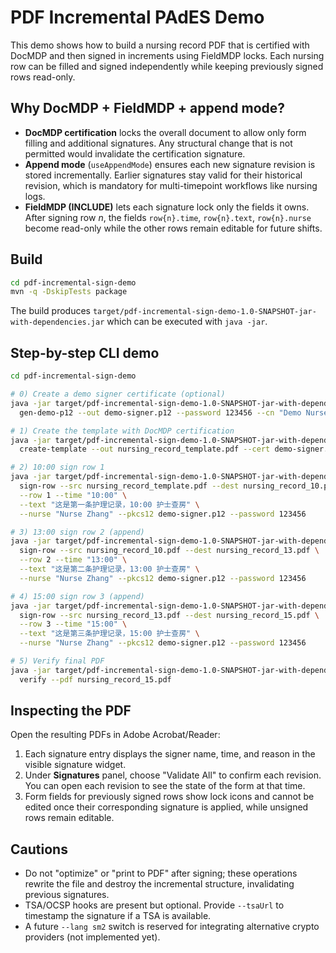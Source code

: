 # PDF Incremental PAdES Demo

This demo shows how to build a nursing record PDF that is certified with DocMDP and then signed in increments using FieldMDP locks. Each nursing row can be filled and signed independently while keeping previously signed rows read-only.

## Why DocMDP + FieldMDP + append mode?

* **DocMDP certification** locks the overall document to allow only form filling and additional signatures. Any structural change that is not permitted would invalidate the certification signature.
* **Append mode** (`useAppendMode`) ensures each new signature revision is stored incrementally. Earlier signatures stay valid for their historical revision, which is mandatory for multi-timepoint workflows like nursing logs.
* **FieldMDP (INCLUDE)** lets each signature lock only the fields it owns. After signing row _n_, the fields `row{n}.time`, `row{n}.text`, `row{n}.nurse` become read-only while the other rows remain editable for future shifts.

## Build

```bash
cd pdf-incremental-sign-demo
mvn -q -DskipTests package
```

The build produces `target/pdf-incremental-sign-demo-1.0-SNAPSHOT-jar-with-dependencies.jar` which can be executed with `java -jar`.

## Step-by-step CLI demo

```bash
cd pdf-incremental-sign-demo

# 0) Create a demo signer certificate (optional)
java -jar target/pdf-incremental-sign-demo-1.0-SNAPSHOT-jar-with-dependencies.jar \
  gen-demo-p12 --out demo-signer.p12 --password 123456 --cn "Demo Nurse"

# 1) Create the template with DocMDP certification
java -jar target/pdf-incremental-sign-demo-1.0-SNAPSHOT-jar-with-dependencies.jar \
  create-template --out nursing_record_template.pdf --cert demo-signer.p12 --password 123456

# 2) 10:00 sign row 1
java -jar target/pdf-incremental-sign-demo-1.0-SNAPSHOT-jar-with-dependencies.jar \
  sign-row --src nursing_record_template.pdf --dest nursing_record_10.pdf \
  --row 1 --time "10:00" \
  --text "这是第一条护理记录，10:00 护士查房" \
  --nurse "Nurse Zhang" --pkcs12 demo-signer.p12 --password 123456

# 3) 13:00 sign row 2 (append)
java -jar target/pdf-incremental-sign-demo-1.0-SNAPSHOT-jar-with-dependencies.jar \
  sign-row --src nursing_record_10.pdf --dest nursing_record_13.pdf \
  --row 2 --time "13:00" \
  --text "这是第二条护理记录，13:00 护士查房" \
  --nurse "Nurse Zhang" --pkcs12 demo-signer.p12 --password 123456

# 4) 15:00 sign row 3 (append)
java -jar target/pdf-incremental-sign-demo-1.0-SNAPSHOT-jar-with-dependencies.jar \
  sign-row --src nursing_record_13.pdf --dest nursing_record_15.pdf \
  --row 3 --time "15:00" \
  --text "这是第三条护理记录，15:00 护士查房" \
  --nurse "Nurse Zhang" --pkcs12 demo-signer.p12 --password 123456

# 5) Verify final PDF
java -jar target/pdf-incremental-sign-demo-1.0-SNAPSHOT-jar-with-dependencies.jar \
  verify --pdf nursing_record_15.pdf
```

## Inspecting the PDF

Open the resulting PDFs in Adobe Acrobat/Reader:

1. Each signature entry displays the signer name, time, and reason in the visible signature widget.
2. Under **Signatures** panel, choose "Validate All" to confirm each revision. You can open each revision to see the state of the form at that time.
3. Form fields for previously signed rows show lock icons and cannot be edited once their corresponding signature is applied, while unsigned rows remain editable.

## Cautions

* Do not "optimize" or "print to PDF" after signing; these operations rewrite the file and destroy the incremental structure, invalidating previous signatures.
* TSA/OCSP hooks are present but optional. Provide `--tsaUrl` to timestamp the signature if a TSA is available.
* A future `--lang sm2` switch is reserved for integrating alternative crypto providers (not implemented yet).
